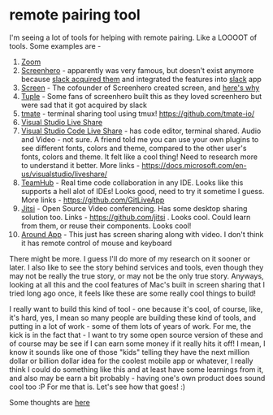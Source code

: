 # remote pairing tool

I'm seeing a lot of tools for helping with remote pairing. Like a LOOOOT
of tools. Some examples are -

1. [Zoom](https://zoom.us/)
2. [Screenhero](https://blog.screenhero.com/) - apparently was very famous, but
doesn't exist anymore because [slack acquired them](https://slack.com/intl/en-in/video-conferencing)
and integrated the features into [slack](https://slack.com/intl/en-in/) app
3. [Screen](https://screen.so/) - The cofounder of Screenhero created screen,
and [here's why](https://www.notion.so/Screen-Making-WFH-Work-57df16351a884bca8027f049698eb2ce)
4. [Tuple](https://tuple.app/) - Some fans of screenhero built this as they
loved screenhero but were sad that it got acquired by slack
5. [tmate](https://tmate.io) - terminal sharing tool using tmux! https://github.com/tmate-io/
6. [Visual Studio Live Share](https://visualstudio.microsoft.com/services/live-share/)
7. [Visual Studio Code Live Share](https://code.visualstudio.com/blogs/2017/11/15/live-share) - has
code editor, terminal shared. Audio and
Video - not sure. A friend told me you can use your own plugins to see different
fonts, colors and theme, compared to the other user's fonts, colors and theme.
It felt like a cool thing! Need to research more to understand it better. More links -
https://docs.microsoft.com/en-us/visualstudio/liveshare/
8. [TeamHub](https://teamhub.dev/) - Real time code collaboration in any IDE.
Looks like this supports a hell alot of IDEs! Looks good, need to try it
sometime I guess. More links - https://github.com/GitLiveApp
9. [Jitsi](https://jitsi.org/jitsi-meet/) - Open Source Video conferencing. Has
some desktop sharing solution too. Links - https://github.com/jitsi .
Looks cool. Could learn from them, or reuse their components. Looks cool!
8. [Around App](https://www.around.co/) - This just has screen sharing along with
video. I don't think it has remote control of mouse and keyboard


There might be more. I guess I'll do more of my research on it sooner or later.
I also like to see the story behind services and tools, even though they may
not be really the true story, or may not be the only true story. Anyways,
looking at all this and the cool features of Mac's built in screen sharing
that I tried long ago once, it feels like these are some really cool things to
build!

I really want to build this kind of tool - one because it's cool, of course,
like, it's hard, yes, I mean so many people are building these kind of tools,
and putting in a lot of work - some of them lots of years of work. For me, the
kick is in the fact that - I want to try some open source version of these and
of course may be see if I can earn some money if it really hits it off! I mean,
I know it sounds like one of those "kids" telling they have the next million
dollar or billion dollar idea for the coolest mobile app or whatever, I really
think I could do something like this and at least have some learnings from it,
and also may be earn a bit probably - having one's own product does sound cool
too :P For me that is. Let's see how that goes! :)

Some thoughts are [here](research/thoughts.md)
